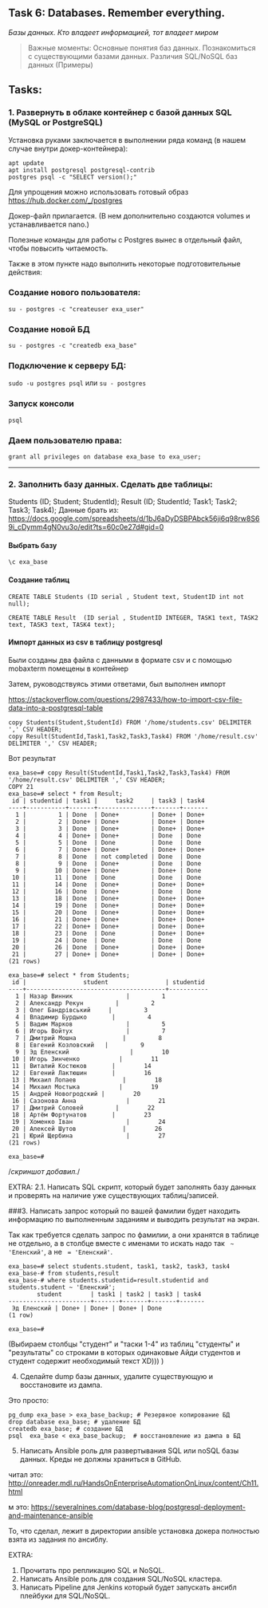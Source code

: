 ## Task 6: Databases. Remember everything.
*Базы данных. Кто владеет информацией, тот владеет миром*
 
>Важные моменты:
Основные понятия баз данных. Познакомиться с существующими базами данных. Различия SQL/NoSQL баз данных (Примеры)
 
## Tasks:

### 1. Развернуть в облаке контейнер с базой данных SQL (MySQL or PostgreSQL)

Установка руками заключается в выполнении ряда команд (в нашем случае внутри докер-контейнера):
```
apt update
apt install postgresql postgresql-contrib
postgres psql -c "SELECT version();"
```

Для упрощения можно использовать готовый образ https://hub.docker.com/_/postgres

Докер-файл прилагается. (В нем дополнительно создаются volumes и устанавливается nano.)

Полезные команды для работы с Postgres вынес в отдельный файл, чтобы повысить читаемость.

Также в этом пункте надо выполнить некоторые подготовительные действия:

### Создание нового пользователя:
```
su - postgres -c "createuser exa_user"
```
### Создание новой БД
```su - postgres -c "createdb exa_base"```
### Подключение к серверу БД:

```sudo -u postgres psql```
или
```su - postgres```

### Запуск консоли
```psql```

### Даем пользователю права:

```grant all privileges on database exa_base to exa_user;```

--------   

### 2. Заполнить базу данных. Сделать две таблицы:
Students (ID; Student; StudentId);
Result (ID; StudentId; Task1; Task2; Task3; Task4);
Данные брать из:
https://docs.google.com/spreadsheets/d/1bJ6aDyDSBPAbck56ji6q98rw8S69i_cDymm4gN0vu3o/edit?ts=60c0e27d#gid=0

#### Выбрать базу
```\c exa_base```

#### Создание таблиц 
```CREATE TABLE Students (ID serial , Student text, StudentID int not null);```

```CREATE TABLE Result  (ID serial , StudentID INTEGER, TASK1 text, TASK2 text, TASK3 text, TASK4 text);```

#### Импорт данных из csv в таблицу postgresql

Были созданы два файла с данными в формате csv и с помощью mobaxterm помещены в контейнер

Затем, руководствуясь этими ответами, был выполнен импорт

https://stackoverflow.com/questions/2987433/how-to-import-csv-file-data-into-a-postgresql-table

```
copy Students(Student,StudentId) FROM '/home/students.csv' DELIMITER ',' CSV HEADER;
copy Result(StudentId,Task1,Task2,Task3,Task4) FROM '/home/result.csv' DELIMITER ',' CSV HEADER;
```
Вот результат
```
exa_base=# copy Result(StudentId,Task1,Task2,Task3,Task4) FROM '/home/result.csv' DELIMITER ',' CSV HEADER;
COPY 21
exa_base=# select * from Result;
 id | studentid | task1 |     task2     | task3 | task4
----+-----------+-------+---------------+-------+-------
  1 |         1 | Done  | Done+         | Done+ | Done+
  2 |         2 | Done+ | Done+         | Done+ | Done+
  3 |         3 | Done  | Done+         | Done+ | Done+
  4 |         4 | Done+ | Done+         | Done  | Done
  5 |         5 | Done  | Done          | Done  | Done
  6 |         7 | Done+ | Done+         | Done+ | Done+
  7 |         8 | Done  | not completed | Done  | Done
  8 |         9 | Done  | Done+         | Done  | Done
  9 |        10 | Done+ | Done+         | Done+ | Done
 10 |        11 | Done  | Done          | Done  | Done
 11 |        14 | Done  | Done+         | Done+ | Done+
 12 |        16 | Done  | Done+         | Done  | Done
 13 |        18 | Done  | Done+         | Done+ | Done+
 14 |        19 | Done  | Done+         | Done+ | Done+
 15 |        20 | Done  | Done+         | Done+ | Done+
 16 |        21 | Done+ | Done+         | Done+ | Done+
 17 |        22 | Done+ | Done+         | Done+ | Done+
 18 |        23 | Done  | Done          | Done+ | Done+
 19 |        24 | Done  | Done          | Done  | Done
 20 |        26 | Done  | Done+         | Done+ | Done+
 21 |        27 | Done+ | Done+         | Done+ | Done+
(21 rows)

exa_base=# select * from Students;
 id |                student                | studentid
----+---------------------------------------+-----------
  1 | Назар Винник               |         1
  2 | Александр Рекун         |         2
  3 | Олег Бандрівський     |         3
  4 | Владимир Бурдыко       |         4
  5 | Вадим Марков               |         5
  6 | Игорь Войтух               |         7
  7 | Дмитрий Мошна             |         8
  8 | Евгений Козловский   |         9
  9 | Эд Еленский                 |        10
 10 | Игорь Зинченко           |        11
 11 | Виталий Костюков       |        14
 12 | Евгений Лактюшин       |        16
 13 | Михаил Лопаев             |        18
 14 | Михаил Мостыка           |        19
 15 | Андрей Новогродский |        20
 16 | Cазонова Анна              |        21
 17 | Дмитрий Соловей         |        22
 18 | Артём Фортунатов       |        23
 19 | Хоменко Іван               |        24
 20 | Алексей Шутов             |        26
 21 | Юрий Щербина               |        27
(21 rows)

exa_base=# 
```
/*скриншот добавил.*/



EXTRA: 2.1. Написать SQL скрипт, который будет заполнять базу данных и проверять на наличие уже существующих таблиц/записей.



###3. Написать запрос который по вашей фамилии будет находить информацию по выполненным заданиям и выводить результат на экран.

Так как требуется сделать запрос по фамилии, а они хранятся в таблице не отдельно, 
а в столбце вместе с именами то искать надо так ``` ~ 'Еленский'```, а не ``` = 'Еленский'```.
```
exa_base=# select students.student, task1, task2, task3, task4
exa_base-# from students,result
exa_base-# where students.studentid=result.studentid and students.student ~ 'Еленский';
        student        | task1 | task2 | task3 | task4
-----------------------+-------+-------+-------+-------
 Эд Еленский | Done+ | Done+ | Done+ | Done
(1 row)

exa_base=#
```
(Выбираем столбцы "студент" и "таски 1-4" из таблиц "студенты" и "результаты" 
со строками в которых одинаковые Айди студентов и студент содержит необходимый текст  ХD))) )

4. Сделайте dump базы данных, удалите существующую и восстановите из дампа.

Это просто:
```
pg_dump exa_base > exa_base_backup; # Резервное копирование БД
drop database exa_base; # удаление БД
createdb exa_base; # создание БД
psql  exa_base < exa_base_backup;  # восстановление из дампа в БД
```
5. Написать Ansible роль для развертывания SQL или noSQL базы данных. Креды не должны храниться в GitHub.

читал это:
http://onreader.mdl.ru/HandsOnEnterpriseAutomationOnLinux/content/Ch11.html   

м это: 
https://severalnines.com/database-blog/postgresql-deployment-and-maintenance-ansible

То, что сделал, лежит в директории ansible
установка докера полностью взята из задания по ансиблу.


EXTRA: 
1. Прочитать про репликацию SQL и NoSQL.
2. Написать Ansible роль для создания SQL/NoSQL кластера.
3. Написать Pipeline для Jenkins который будет запускать ансибл плейбуки для SQL/NoSQL.
